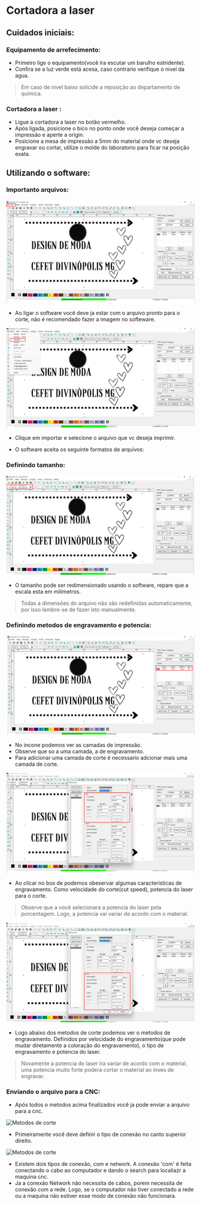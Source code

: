 # Cortadora a laser
 
## Cuidados iniciais:

### Equipamento de arrefecimento:

- Primeiro lige o equipamento(você ira escutar um barulho estridente).
- Confira se a luz verde está acesa, caso contrario verifique o nivel da agua.
 > Em caso de nivel baixo solicide a reposição ao departamento de quimica.

### Cortadora a laser :

 - Ligue a cortadora a laser no botão vermelho.
 - Após ligada, posicione o bico no ponto onde você deseja começar a impressão e aperte a origin.
 - Posicione a mesa de impressão a 5mm do material onde vc deseja engravar ou cortar, utilize o molde do laboratorio para ficar na posição exata.


## Utilizando o software:

### Importanto arquivos:

<img src="img/FILE.png" alt="File">

- Ao ligar o software você deve ja estar com o arquivo pronto para o corte, não é recomendado fazer a imagem no softeware.

<img src="img/Importar.png" alt="Importando arquivo">

- Clique em importar e selecione o arquivo que vc deseja imprimir.

- O software aceita os seguinte formatos de arquivos:




### Definindo tamanho:

<img src="img/Tamanho.png" alt="Definindo tamanho">

- O tamanho pode ser redimensionado usando o software, repare que a escala esta em milimetros.

> Todas a dimensões do arquivo não são redefinidas automaticamente, por isso lembre-se de fazer isto manualmente.

### Definindo metodos de engravamento e potencia:

<img src="img/Potencia.png" alt="Potencia">

- No incone podemos ver as camadas de impressão.
- Observe que so a uma camada, a de engravamento.
- Para adicionar uma camada de corte é necessario adcionar mais uma camada de corte.

<img src="img/Metodos_corte.png" alt="Metodos de corte">

- Ao clicar no box de podemos obeservar algumas caracteristicas de engravamento. Como velocidade do corte(cut speed), potencia do laser para o corte.
 
> Observe que a você selecionara a potencia do laser pela porcentagem. Logo, a potencia vai variar de acordo com o material.

<img src="img/Metodos_engravamento.png" alt="Metodos de corte">

- Logo abaixo dos metodos de corte podemos ver o metodos de engravamento. Definidos por velocidade do engravamento(que pode mudar diretamente a coloração do engravamento), o tipo de engravamento e potencia do laser.

> Novamente a potencia do laser ira variar de acordo com o material, uma potencia muito forte podera cortar o material ao inves de engravar.

### Enviando o arquivo para a CNC:

- Após todos o metodos acima finalizados você ja pode enviar a arquivo para a cnc. 

<img src="img/Conexão.png" alt="Metodos de corte">

- Primeiramente você deve definir o tipo de conexão no canto superior direito. 

<img src="img/Tipos_conexão.png" alt="Metodos de corte">

- Existem dois tipos de conexão, com e network. A conexão 'com' é feita conectando o cabo ao computador e dando o search para localiazr a maquina cnc. 
- Ja a conexão Network não necessita de cabos, porem necessita de conexão com a rede. Logo, se o computador não tiver conectado a rede ou a maquina não estiver esse modo de conexão não funcionara.